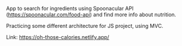 App to search for ingredients using Spoonacular API (https://spoonacular.com/food-api) and find more info about nutrition.

Practicing some different architecture for JS project, using MVC.

Link: https://oh-those-calories.netlify.app/
